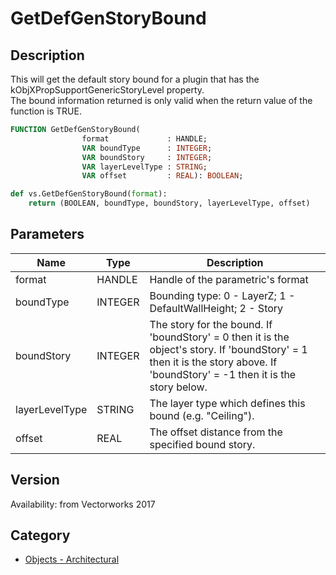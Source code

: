 # GetDefGenStoryBound

## Description
This will get the default story bound for a plugin that has the kObjXPropSupportGenericStoryLevel property.<BR>
The bound information returned is only valid when the return value of the function is TRUE.

```pascal
FUNCTION GetDefGenStoryBound(
				format             : HANDLE;
				VAR boundType      : INTEGER;
				VAR boundStory     : INTEGER;
				VAR layerLevelType : STRING;
				VAR offset         : REAL): BOOLEAN;
```

```python
def vs.GetDefGenStoryBound(format):
    return (BOOLEAN, boundType, boundStory, layerLevelType, offset)
```

## Parameters
|Name|Type|Description|
|---|---|---|
|format|HANDLE|Handle of the parametric's format|
|boundType|INTEGER|Bounding type:  0 - LayerZ; 1 - DefaultWallHeight; 2 - Story|
|boundStory|INTEGER|The story for the bound. If 'boundStory' = 0 then it is the object's story. If 'boundStory' = 1 then it is the story above. If 'boundStory' = -1 then it is the story below.|
|layerLevelType|STRING|The layer type which defines this bound (e.g. &quot;Ceiling&quot;).|
|offset|REAL|The offset distance from the specified bound story.|

## Version
Availability: from Vectorworks 2017

## Category
* [Objects - Architectural](../Categories/Objects%20-%20Architectural.md)
